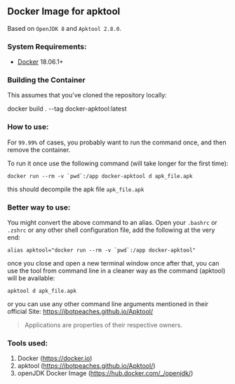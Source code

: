 ## Docker Image for apktool


Based on `OpenJDK 8` and `Apktool 2.8.0`.

### System Requirements:

* [Docker](https://www.docker.com/get-started) 18.06.1+

### Building the Container
This assumes that you've cloned the repository locally:

   docker build . --tag docker-apktool:latest

### How to use: 

For `99.99%` of cases, you probably want to run the command once, and then remove the container.

To run it once use the following command (will take longer for the first time):

    docker run --rm -v `pwd`:/app docker-apktool d apk_file.apk

this should decompile the apk file `apk_file.apk`

### Better way to use: 

You might convert the above command to an alias. Open your `.bashrc` or `.zshrc` or any other shell configuration file, add the following at the very end:

    alias apktool="docker run --rm -v `pwd`:/app docker-apktool"

once you close and open a new terminal window once after that, you can use the tool from command line in a cleaner way as the command (apktool) will be available:

    apktool d apk_file.apk



or you can use any other command line arguments mentioned in their official Site: <https://ibotpeaches.github.io/Apktool/>

> Applications are properties of their respective owners.


### Tools used:

1. Docker (<https://docker.io>)
2. apktool (https://ibotpeaches.github.io/Apktool/)
3. openJDK Docker Image (https://hub.docker.com/_/openjdk/)


